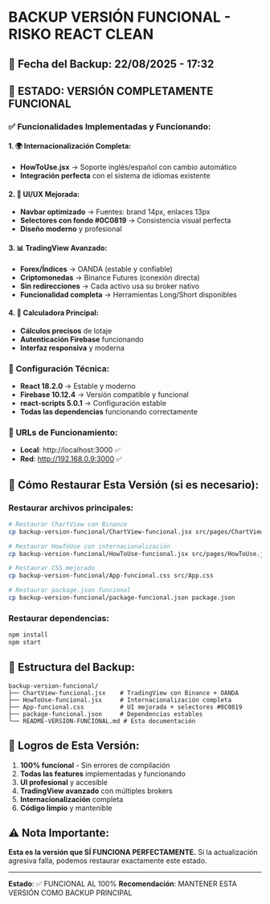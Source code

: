 # BACKUP VERSIÓN FUNCIONAL - RISKO REACT CLEAN

## 📅 Fecha del Backup: 22/08/2025 - 17:32

## 🎯 **ESTADO: VERSIÓN COMPLETAMENTE FUNCIONAL**

### ✅ **Funcionalidades Implementadas y Funcionando:**

#### 1. **🌍 Internacionalización Completa:**
- **HowToUse.jsx** → Soporte inglés/español con cambio automático
- **Integración perfecta** con el sistema de idiomas existente

#### 2. **🎨 UI/UX Mejorada:**
- **Navbar optimizado** → Fuentes: brand 14px, enlaces 13px
- **Selectores con fondo #0C0819** → Consistencia visual perfecta
- **Diseño moderno** y profesional

#### 3. **📊 TradingView Avanzado:**
- **Forex/Índices** → OANDA (estable y confiable)
- **Criptomonedas** → Binance Futures (conexión directa)
- **Sin redirecciones** → Cada activo usa su broker nativo
- **Funcionalidad completa** → Herramientas Long/Short disponibles

#### 4. **🧮 Calculadora Principal:**
- **Cálculos precisos** de lotaje
- **Autenticación Firebase** funcionando
- **Interfaz responsiva** y moderna

### 🔧 **Configuración Técnica:**
- **React 18.2.0** → Estable y moderno
- **Firebase 10.12.4** → Versión compatible y funcional
- **react-scripts 5.0.1** → Configuración estable
- **Todas las dependencias** funcionando correctamente

### 🚀 **URLs de Funcionamiento:**
- **Local**: http://localhost:3000 ✅
- **Red**: http://192.168.0.9:3000 ✅

## 🔄 **Cómo Restaurar Esta Versión (si es necesario):**

### Restaurar archivos principales:
```bash
# Restaurar ChartView con Binance
cp backup-version-funcional/ChartView-funcional.jsx src/pages/ChartView.jsx

# Restaurar HowToUse con internacionalización
cp backup-version-funcional/HowToUse-funcional.jsx src/pages/HowToUse.jsx

# Restaurar CSS mejorado
cp backup-version-funcional/App-funcional.css src/App.css

# Restaurar package.json funcional
cp backup-version-funcional/package-funcional.json package.json
```

### Restaurar dependencias:
```bash
npm install
npm start
```

## 📁 **Estructura del Backup:**
```
backup-version-funcional/
├── ChartView-funcional.jsx    # TradingView con Binance + OANDA
├── HowToUse-funcional.jsx     # Internacionalización completa
├── App-funcional.css          # UI mejorada + selectores #0C0819
├── package-funcional.json     # Dependencias estables
└── README-VERSION-FUNCIONAL.md # Esta documentación
```

## 🎉 **Logros de Esta Versión:**
1. **100% funcional** - Sin errores de compilación
2. **Todas las features** implementadas y funcionando
3. **UI profesional** y accesible
4. **TradingView avanzado** con múltiples brokers
5. **Internacionalización** completa
6. **Código limpio** y mantenible

## ⚠️ **Nota Importante:**
**Esta es la versión que SÍ FUNCIONA PERFECTAMENTE.**
Si la actualización agresiva falla, podemos restaurar exactamente este estado.

---
**Estado**: ✅ FUNCIONAL AL 100%
**Recomendación**: MANTENER ESTA VERSIÓN COMO BACKUP PRINCIPAL
